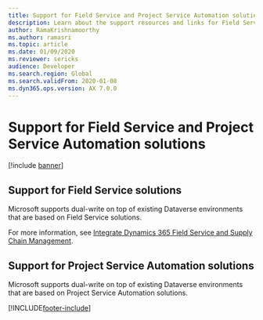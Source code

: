 ```yaml
---
title: Support for Field Service and Project Service Automation solutions
description: Learn about the support resources and links for Field Service solutions and Project Service Automation solutions.
author: RamaKrishnamoorthy
ms.author: ramasri
ms.topic: article
ms.date: 01/09/2020
ms.reviewer: sericks
audience: Developer
ms.search.region: Global
ms.search.validFrom: 2020-01-08
ms.dyn365.ops.version: AX 7.0.0
---
```


# Support for Field Service and Project Service Automation solutions

[!include [banner](../../includes/banner.md)]







## Support for Field Service solutions

Microsoft supports dual-write on top of existing Dataverse environments that are based on Field Service solutions.

For more information, see [Integrate Dynamics 365 Field Service and Supply Chain Management](/dynamics365/field-service/supply-chain-field-service-integration).

## Support for Project Service Automation solutions

Microsoft supports dual-write on top of existing Dataverse environments that are based on Project Service Automation solutions.


[!INCLUDE[footer-include](../../../../includes/footer-banner.md)]
